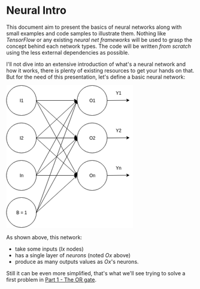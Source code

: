 
# Neural Intro

This document aim to present the basics of neural networks along with small examples and code samples to illustrate them. Nothing like *TensorFlow* or any existing *neural net frameworks* will be used to grasp the concept behind each network types. The code will be written *from scratch* using the less external dependencies as possible.

I'll not dive into an extensive introduction of what's a neural network and how it works, there is plenty of existing resources to get your hands on that.
But for the need of this presentation, let's define a basic neural network:

![simple_network](img/simple_network.png "A simple network with a single layer of neurons")

As shown above, this network:

- take some inputs (*Ix* nodes)
- has a single layer of *neurons* (noted *Ox* above)
- produce as many outputs values as *Ox*'s neurons.

Still it can be even more simplified, that's what we'll see trying to solve a first problem in [Part 1 - The OR gate](part1/README.md).